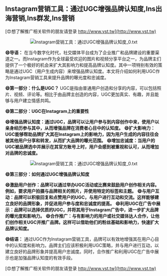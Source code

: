 ## **Instagram营销工具：通过UGC增强品牌认知度,Ins出海营销,Ins群发,Ins营销**

[😍想了解推广相关软件的朋友请登录 http://www.vst.tw](http://www.vst.tw)

 <center><img src="https://vst.tw/MP4/tuiguang/png/6.png" alt="Instagram营销工具：通过UGC增强品牌认知度_0.txt"></center>

**😄导语：**
在当今数字化时代，社交媒体平台成为了企业推广和品牌建设的重要渠道之一。而Instagram作为全球最受欢迎的图片和视频分享平台之一，为品牌主们提供了一个极好的机会来扩大其影响力和提高品牌认知度。其中一项特别有效的策略是通过UGC（用户生成内容）来增强品牌认知度。本文将介绍如何利用UGC作为Instagram营销工具来提升品牌的曝光度和忠诚度。

**😄第一部分：什么是UGC？**
UGC是指由普通用户创造和分享的内容，可以包括照片、视频、评论等。相比于由品牌主创造的内容，UGC更加真实、有趣，并且能够与用户建立情感共鸣。

**😄第二部分：UGC在Instagram上的重要性**

**😄增强品牌认知度：通过UGC，品牌可以让用户参与到内容创作中来，使用户以亲身经历参与其中，从而增强品牌在消费者心目中的认知度。**
**😄扩大影响力：UGC能够帮助品牌扩大其在Instagram上的影响力，因为用户生成的内容往往会被其他用户分享和转发，从而扩大品牌的曝光范围。**
**😄增加忠诚度：当用户的UGC被品牌选中并展示在其官方账号上时，用户会感到被重视和认可，从而增加对品牌的忠诚度。**

 <center><img src="https://vst.tw/MP4/tuiguang/png/5.png" alt="Instagram营销工具：通过UGC增强品牌认知度_0.txt"></center>

**😄第三部分：如何通过UGC增强品牌认知度**

**😄激励用户创作：品牌可以通过举办UGC活动或比赛来鼓励用户创作相关内容。例如，要求用户拍摄与品牌相关的照片，并使用特定的标签和主题。**
**😄与用户互动：品牌可以积极回复和点赞用户的UGC，与用户进行互动和交流。这样能够建立良好的品牌形象，并促进用户参与度和忠诚度的提高。**
**😄利用UGC在广告中展示：品牌可以选择优质的UGC，并将其用于Instagram广告中，进一步扩大品牌的曝光度和影响力。**
**😄合作推广：与有影响力的用户或社交媒体达人合作，让他们创作相关UGC并推广品牌。这样可以借助他们的粉丝基础和影响力，快速扩大品牌认知度。**

**😄结语：**
通过UGC作为Instagram营销工具，品牌可以有效地增强其在用户心目中的认知度和影响力。品牌主们应该积极利用UGC策略，并与用户进行互动，以建立良好的品牌形象并提高用户忠诚度。同时，合作推广和利用UGC在广告中展示也是加强品牌认知度的有效手段。

[😍想了解推广相关软件的朋友请登录 http://www.vst.tw](http://www.vst.tw)




